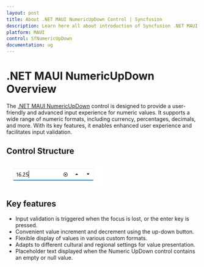 ```yaml
---
layout: post
title: About .NET MAUI NumericUpDown Control | Syncfusion
description: Learn here all about introduction of Syncfusion .NET MAUI NumericUpDown (SfNumericUpDown) control, its features, and more.
platform: MAUI
control: SfNumericUpDown
documentation: ug
---
```


# .NET MAUI NumericUpDown Overview

The [.NET MAUI NumericUpDown]() control is designed to provide a user-friendly and advanced input experience for numeric values. It supports a wide range of numeric formats, including currency, percentages, decimals, and more. With its key features, it enables enhanced user experience and facilitates input validation.

## Control Structure

![.NET MAUI NumericUpDown structure](Overview_images/overview_img.png)

## Key features

* Input validation is triggered when the focus is lost, or the enter key is pressed.
* Convenient value increment and decrement using the up-down button.
* Flexible display of values in various custom formats.
* Adapts to different cultural and regional settings for value presentation.
* Placeholder text displayed when the Numeric UpDown control contains an empty or null value.
